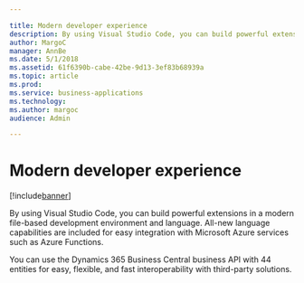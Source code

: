 ```yaml
---

title: Modern developer experience
description: By using Visual Studio Code, you can build powerful extensions in a modern file-based development environment and language.
author: MargoC
manager: AnnBe
ms.date: 5/1/2018
ms.assetid: 61f6390b-cabe-42be-9d13-3ef83b68939a
ms.topic: article
ms.prod: 
ms.service: business-applications
ms.technology: 
ms.author: margoc
audience: Admin

---
```

#  Modern developer experience




[!include[banner](../../../../includes/banner.md)]

By using Visual Studio Code, you can build powerful extensions in a modern
file-based development environment and language. All-new language capabilities
are included for easy integration with Microsoft Azure services such as Azure
Functions.

You can use the Dynamics 365 Business Central business API with 44 entities for
easy, flexible, and fast interoperability with third-party solutions.


